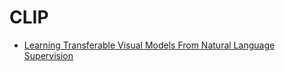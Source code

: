 # CLIP
- [Learning Transferable Visual Models From Natural Language Supervision](https://github.com/KimRass/CLIP/blob/main/learning_transferable_visual_models_from_natural_language_supervision.pdf)
